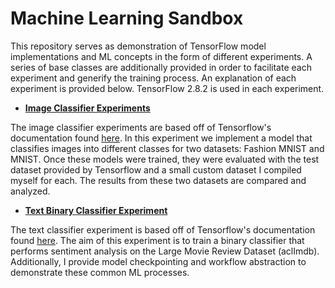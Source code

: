 # Machine Learning Sandbox

This repository serves as demonstration of TensorFlow model implementations and ML concepts in the form of different
experiments. A series of base classes are additionally provided in order to facilitate each experiment and generify the
training process. An explanation of each experiment is provided below. TensorFlow 2.8.2 is used in each experiment.

- [**Image Classifier Experiments**](image_classifier_experiment/README.md)

The image classifier experiments are based off of Tensorflow's documentation
found [here](https://www.tensorflow.org/tutorials/keras/classification). In this experiment we implement a model that
classifies images into different classes for two datasets: Fashion MNIST and MNIST. Once these models were trained, they
were evaluated with the test dataset provided by Tensorflow and a small custom dataset I compiled myself for each. The
results from these two datasets are compared and analyzed.

- [**Text Binary Classifier Experiment**](text_binary_classifier_experiment/README.md)

The text classifier experiment is based off of Tensorflow's documentation
found [here](https://www.tensorflow.org/tutorials/keras/text_classification). The aim of this experiment is
to train a binary classifier that performs sentiment analysis on the Large Movie Review Dataset (aclImdb).
Additionally, I provide model checkpointing and workflow abstraction to demonstrate these common ML processes.

